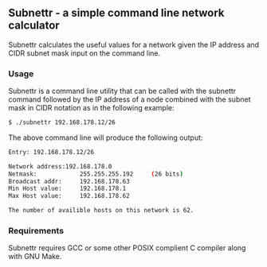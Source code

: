 ## Subnettr - a simple command line network calculator


Subnettr calculates the useful values for a network given the IP address and CIDR subnet mask input on the command line.


### Usage


Subnettr is a command line utility that can be called with the subnettr command followed by the IP address of a node combined with the subnet mask in CIDR notation as in the following example:

```bash
$ ./subnettr 192.168.178.12/26
```


The above command line will produce the following output:

```bash
Entry: 192.168.178.12/26

Network address:192.168.178.0
Netmask:			255.255.255.192		(26 bits)
Broadcast addr:		192.168.178.63
Min Host value:		192.168.178.1
Max Host value:		192.168.178.62

The number of availible hosts on this network is 62.
```


### Requirements


Subnettr requires GCC or some other POSIX complient C compiler along with GNU Make.
